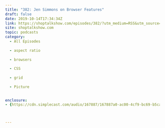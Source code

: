 ```yaml
---
title: "382: Jen Simmons on Browser Features"
draft: false
date: 2019-10-14T17:34:34Z
link: https://shoptalkshow.com/episodes/382/?utm_medium=RSS&utm_source=hune
site: shoptalkshow.com
topic: podcasts
category:
  - All Episodes
  
  - aspect ratio
  
  - browsers
  
  - CSS
  
  - grid
  
  - Picture
  

enclosure:
- {https://cdn.simplecast.com/audio/167887/167887a0-ac00-4cf9-bc69-b5ca845997db/a906603c-1b3b-4bea-b0f9-b143580270b5/shoptalkshow-382_tc.mp3 49230189 audio/mpeg}

 

---
```


